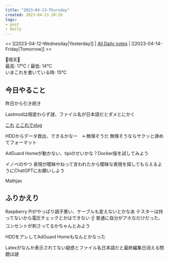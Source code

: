 ```yaml
---
title: "2023-04-13-Thursday"
created: 2023-04-13 20:26
tags:
- post
- daily
---
```


<< [[2023-04-12-Wednesday|Yesterday]] | [All Daily notes](/tags/daily) | [[2023-04-14-Friday|Tomorrow]] >>

🔆晴天🔆  
最高: 17℃ / 最低: 14℃  
いまこれを書いている時: 15℃


## 今日やること

昨日から引き続き

Lastmodは相変わらず謎、ファイル名が日本語だとダメとにかく

[これ](https://spisignal.jp/2023/02/01/use-obsidian-templater-01/)
[とこれでslug](https://qiita.com/economist/items/768d2f6a10d54d4fa39f)

HDDからデータ救出、できるかなー　←無理そうだ
無理そうならサクッと諦めてフォーマット

AdGuard Homeが動かない、tipiのせいかな？Docker版を試してみよう

イノベのやつ
表現が曖昧やねって言われたから曖昧な表現を探してもらえるようにChatGPTにお願いしよう

Mathjax 

## ふりかえり

Raspberry Piがやっぱり調子悪い、ケーブルも変えないとかなあ
テスターは持ってないから電圧チェックとかはできない
☝️
普通に自分がアホなだけだった、コンセントが刺さってるかちゃんとみよう

HDDをアレしてAdGuard Homeもなんとかなった

Latexがなんか表示されてない疑惑とファイル名日本語だと最終編集日消える問題は謎
